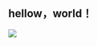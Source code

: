 ## hellow，world！
![](https://qgt-style.oss-cn-hangzhou.aliyuncs.com/newcoursep4/g1/g1-2-2/tenor.gif)

 
